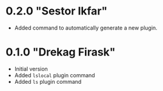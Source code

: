 # 0.2.0 "Sestor Ikfar"
- Added command to automatically generate a new plugin.

# 0.1.0 "Drekag Firask"
- Initial version
- Added `lslocal` plugin command
- Added `ls` plugin command

